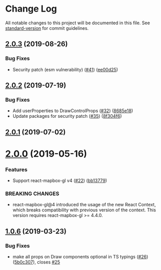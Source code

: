 # Change Log

All notable changes to this project will be documented in this file. See [standard-version](https://github.com/conventional-changelog/standard-version) for commit guidelines.

## [2.0.3](https://github.com/amaurymartiny/react-mapbox-gl-draw/compare/v2.0.2...v2.0.3) (2019-08-26)


### Bug Fixes

* Security patch (esm vulnerability) ([#41](https://github.com/amaurymartiny/react-mapbox-gl-draw/issues/41)) ([ee00d25](https://github.com/amaurymartiny/react-mapbox-gl-draw/commit/ee00d25))



## [2.0.2](https://github.com/amaurymartiny/react-mapbox-gl-draw/compare/v2.0.1...v2.0.2) (2019-07-19)


### Bug Fixes

* Add userProperties to DrawControlProps ([#32](https://github.com/amaurymartiny/react-mapbox-gl-draw/issues/32)) ([8685e18](https://github.com/amaurymartiny/react-mapbox-gl-draw/commit/8685e18))
* Update packages for security patch ([#35](https://github.com/amaurymartiny/react-mapbox-gl-draw/issues/35)) ([8f304f6](https://github.com/amaurymartiny/react-mapbox-gl-draw/commit/8f304f6))



## [2.0.1](https://github.com/amaurymartiny/react-mapbox-gl-draw/compare/v2.0.0...v2.0.1) (2019-07-02)



# [2.0.0](https://github.com/amaurymartiny/react-mapbox-gl-draw/compare/v1.0.6...v2.0.0) (2019-05-16)


### Features

* Support react-mapbox-gl v4 ([#22](https://github.com/amaurymartiny/react-mapbox-gl-draw/issues/22)) ([bb13779](https://github.com/amaurymartiny/react-mapbox-gl-draw/commit/bb13779))


### BREAKING CHANGES

* react-mapbox-gl@4 introduced the usage of the new React Context, which breaks compatibility with previous version of the context. This version requires react-mapbox-gl >= 4.4.0.



## [1.0.6](https://github.com/amaurymartiny/react-mapbox-gl-draw/compare/v1.0.5...v1.0.6) (2019-03-23)


### Bug Fixes

* make all props on Draw components optional in TS typings ([#26](https://github.com/amaurymartiny/react-mapbox-gl-draw/issues/26)) ([5b0c307](https://github.com/amaurymartiny/react-mapbox-gl-draw/commit/5b0c307)), closes [#25](https://github.com/amaurymartiny/react-mapbox-gl-draw/issues/25)

